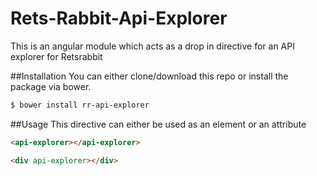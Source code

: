 # Rets-Rabbit-Api-Explorer
This is an angular module which acts as a drop in directive for an API explorer for Retsrabbit

##Installation
You can either clone/download this repo or install the package via bower.

```bash
$ bower install rr-api-explorer
```

##Usage
This directive can either be used as an element or an attribute

```html
<api-explorer></api-explorer>
```

```html
<div api-explorer></div>
```
